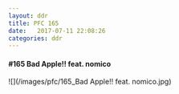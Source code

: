 ```yaml
---
layout: ddr
title: PFC 165
date:   2017-07-11 22:08:26
categories: ddr
---
```


#### **#165** Bad Apple!! feat. nomico
![](/images/pfc/165_Bad Apple!! feat. nomico.jpg)
